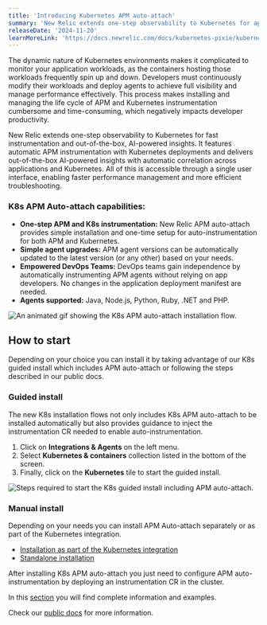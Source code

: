 ```yaml
---
title: 'Introducing Kubernetes APM auto-attach'
summary: 'New Relic extends one-step observability to Kubernetes for application workloads'
releaseDate: '2024-11-20'
learnMoreLink: 'https://docs.newrelic.com/docs/kubernetes-pixie/kubernetes-integration/installation/k8s-agent-operator/'
---
```


The dynamic nature of Kubernetes environments makes it complicated to monitor your application workloads, as the containers hosting those workloads frequently spin up and down. Developers must continuously modify their workloads and deploy agents to achieve full visibility and manage performance effectively. This process makes installing and managing the life cycle of APM and Kubernetes instrumentation cumbersome and time-consuming, which negatively impacts developer productivity.

New Relic extends one-step observability to Kubernetes for fast instrumentation and out-of-the-box, AI-powered insights. It features automatic APM instrumentation with Kubernetes deployments and delivers out-of-the-box AI-powered insights with automatic correlation across applications and Kubernetes. All of this is accessible through a single user interface, enabling faster performance management and more efficient troubleshooting.

### K8s APM Auto-attach capabilities: 

  * **One-step APM and K8s instrumentation:**  New Relic APM auto-attach provides simple installation and one-time setup for auto-instrumentation for both APM and Kubernetes.
  * **Simple agent upgrades:** APM agent versions can be automatically updated to the latest version (or any other)  based on your needs.
  * **Empowered DevOps Teams:** DevOps teams gain independence by automatically instrumenting APM agents without relying on app developers. No changes in the application deployment manifest are needed.
  * **Agents supported:** Java, Node.js, Python, Ruby, .NET and PHP.

![An animated gif showing the K8s APM auto-attach installation flow.](/images/k8s-apm-auto-attach-flow.webp "An animated gif showing the K8s APM auto-attach installation flow.")

## How to start

Depending on your choice you can install it by taking advantage of our K8s guided install which includes APM auto-attach or following the steps described in our public docs.

### Guided install

The new K8s installation flows not only includes K8s APM auto-attach to be installed automatically but also provides guidance to inject the instrumentation CR needed to enable auto-instrumentation.

  1. Click on **Integrations & Agents** on the left menu.
  2. Select **Kubernetes & containers** collection listed in the bottom of the screen.
  3. Finally, click on the **Kubernetes** tile to start the guided install.

![Steps required to start the K8s guided install including APM auto-attach.](/images/k8s-apm-auto-attach-steps.webp "Steps required to start the K8s guided install including APM auto-attach.")


### Manual install

Depending on your needs you can install APM Auto-attach separately or as part of the Kubernetes integration.

  * [Installation as part of the Kubernetes integration](https://docs.newrelic.com/docs/kubernetes-pixie/kubernetes-integration/installation/k8s-agent-operator/#bundle-installation)
  * [Standalone installation](https://docs.newrelic.com/docs/kubernetes-pixie/kubernetes-integration/installation/k8s-agent-operator/#standalone-installation)

After installing K8s APM auto-attach you just need to configure APM auto-instrumentation by deploying an instrumentation CR in the cluster.

In this [section](https://docs.newrelic.com/docs/kubernetes-pixie/kubernetes-integration/installation/k8s-agent-operator/#configure-auto-instrumentation) you will find complete information and examples.

Check our [public docs](https://docs.newrelic.com/docs/kubernetes-pixie/kubernetes-integration/installation/k8s-agent-operator) for more information.

